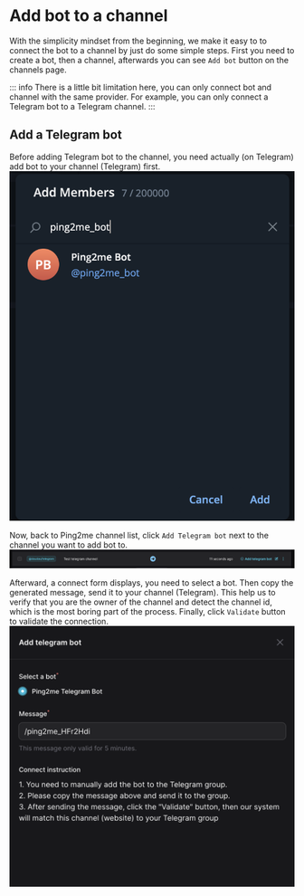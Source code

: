 # Add bot to a channel

With the simplicity mindset from the beginning, we make it easy to to connect the bot to a channel by just do some simple steps. First you need to create a bot, then a channel, afterwards you can see `Add bot` button on the channels page.

::: info
There is a little bit limitation here, you can only connect bot and channel with the same provider. For example, you can only connect a Telegram bot to a Telegram channel.
:::

## Add a Telegram bot
Before adding Telegram bot to the channel, you need actually (on Telegram) add bot to your channel (Telegram) first.
![](2023-12-05-00-46-49.png)

Now, back to Ping2me channel list, click `Add Telegram bot` next to the channel you want to add bot to.
![](2023-12-05-00-41-51.png)

Afterward, a connect form displays, you need to select a bot. Then copy the generated message, send it to your channel (Telegram). This help us to verify that you are the owner of the channel and detect the channel id, which is the most boring part of the process.
Finally, click `Validate` button to validate the connection.
![](2023-12-05-00-45-11.png)